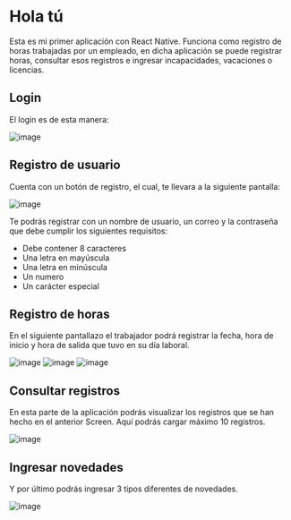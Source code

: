 

# Hola tú


Esta es mi primer aplicación con React Native. Funciona como registro de horas trabajadas por un empleado, en dicha aplicación se puede registrar horas, consultar esos registros e ingresar incapacidades, vacaciones o licencias.

## Login
El login es de esta manera: 

![image](https://github.com/jsolano0112/App-react-native/assets/90517708/a9ac2d1f-f063-4a12-801a-0c9a617bbccd)

## Registro de usuario
Cuenta con un botón de registro, el cual, te llevara a la siguiente pantalla: 

![image](https://github.com/jsolano0112/App-react-native/assets/90517708/c623cf04-a83b-434c-bf53-1167e4f616dc)

Te podrás registrar con un nombre de usuario, un correo y la contraseña que debe cumplir los siguientes requisitos: 
- Debe contener 8 caracteres
- Una letra en mayúscula
- Una letra en minúscula
- Un numero
- Un carácter especial
  
## Registro de horas 

En el siguiente pantallazo el trabajador podrá registrar la fecha, hora de inicio y hora de salida que tuvo en su día laboral.

![image](https://github.com/jsolano0112/App-react-native/assets/90517708/d639ac39-f9ef-4741-9696-26f78d1f79b7) ![image](https://github.com/jsolano0112/App-react-native/assets/90517708/30228c93-2d3d-42e2-a447-b6d9cf58e215) ![image](https://github.com/jsolano0112/App-react-native/assets/90517708/1d2ccc38-599c-479a-bc33-5d8e34d0ce43)



## Consultar registros 

En esta parte de la aplicación podrás visualizar los registros que se han hecho en el anterior Screen. Aquí podrás cargar máximo 10 registros.

![image](https://github.com/jsolano0112/App-react-native/assets/90517708/42dac4df-9874-484c-8a9a-cb100ed286aa)

## Ingresar novedades 
Y por último podrás ingresar 3 tipos diferentes de novedades.

![image](https://github.com/jsolano0112/App-react-native/assets/90517708/0eabf8c6-1f08-47d2-9d87-97022fa523f3)

